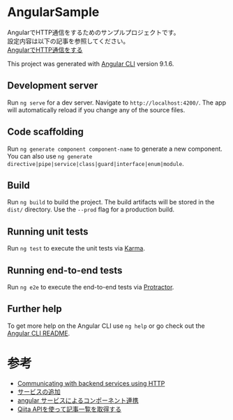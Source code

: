 # AngularSample


AngularでHTTP通信をするためのサンプルプロジェクトです。  
設定内容は以下の記事を参照してください。  
[AngularでHTTP通信をする](https://note.com/mono01012/n/n7c187529b3e0)

This project was generated with [Angular CLI](https://github.com/angular/angular-cli) version 9.1.6.

## Development server

Run `ng serve` for a dev server. Navigate to `http://localhost:4200/`. The app will automatically reload if you change any of the source files.

## Code scaffolding

Run `ng generate component component-name` to generate a new component. You can also use `ng generate directive|pipe|service|class|guard|interface|enum|module`.

## Build

Run `ng build` to build the project. The build artifacts will be stored in the `dist/` directory. Use the `--prod` flag for a production build.

## Running unit tests

Run `ng test` to execute the unit tests via [Karma](https://karma-runner.github.io).

## Running end-to-end tests

Run `ng e2e` to execute the end-to-end tests via [Protractor](http://www.protractortest.org/).

## Further help

To get more help on the Angular CLI use `ng help` or go check out the [Angular CLI README](https://github.com/angular/angular-cli/blob/master/README.md).

# 参考

- [Communicating with backend services using HTTP](https://angular.jp/guide/http)
- [サービスの追加](https://angular.jp/tutorial/toh-pt4)
- [angular サービスによるコンポーネント連携](https://qiita.com/BlueMoonAZ/items/4e4f1d9ae163a6424e0e)
- [Qiita APIを使って記事一覧を取得する](https://qiita.com/kou_pg_0131/items/57f86a1abc332ed2185d)
